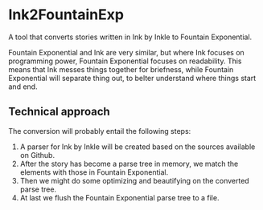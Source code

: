 # Ink2FountainExp
A tool that converts stories written in Ink by Inkle to Fountain Exponential.

Fountain Exponential and Ink are very similar, but where Ink focuses on programming power, Fountain Exponential focuses on readability. This means that Ink messes things together for briefness, while Fountain Exponential will separate thing out, to belter understand where things start and end.

## Technical approach
The conversion will probably entail the following steps:
1. A parser for Ink by Inkle will be created based on the sources available on Github.
2. After the story has become a parse tree in memory, we match the elements with those in Fountain Exponential.
3. Then we might do some optimizing and beautifying on the converted parse tree.
4. At last we flush the Fountain Exponential parse tree to a file.

